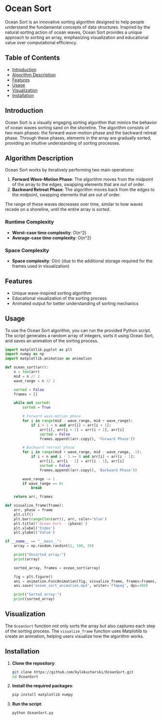 # Ocean Sort

Ocean Sort is an innovative sorting algorithm designed to help people understand the fundamental concepts of data structures. Inspired by the natural sorting action of ocean waves, Ocean Sort provides a unique approach to sorting an array, emphasizing visualization and educational value over computational efficiency.

## Table of Contents

- [Introduction](#introduction)
- [Algorithm Description](#algorithm-description)
- [Features](#features)
- [Usage](#usage)
- [Visualization](#visualization)
- [Installation](#installation)


## Introduction

Ocean Sort is a visually engaging sorting algorithm that mimics the behavior of ocean waves sorting sand on the shoreline. The algorithm consists of two main phases: the forward wave-motion phase and the backward retreat phase. Through these phases, elements in the array are gradually sorted, providing an intuitive understanding of sorting processes.

## Algorithm Description

Ocean Sort works by iteratively performing two main operations:

1. **Forward Wave-Motion Phase**: The algorithm moves from the midpoint of the array to the edges, swapping elements that are out of order.
2. **Backward Retreat Phase**: The algorithm moves back from the edges to the midpoint, swapping elements that are out of order.

The range of these waves decreases over time, similar to how waves recede on a shoreline, until the entire array is sorted.

### Runtime Complexity

- **Worst-case time complexity**: O(n^2)
- **Average-case time complexity**: O(n^2)

### Space Complexity

- **Space complexity**: O(n) (due to the additional storage required for the frames used in visualization)


## Features

- Unique wave-inspired sorting algorithm
- Educational visualization of the sorting process
- Animated output for better understanding of sorting mechanics

## Usage

To use the Ocean Sort algorithm, you can run the provided Python script. The script generates a random array of integers, sorts it using Ocean Sort, and saves an animation of the sorting process.

```python
import matplotlib.pyplot as plt
import numpy as np
import matplotlib.animation as animation

def ocean_sort(arr):
    n = len(arr)
    mid = n // 2
    wave_range = n // 2

    sorted = False
    frames = []

    while not sorted:
        sorted = True

        # Forward wave-motion phase
        for i in range(mid - wave_range, mid + wave_range):
            if i + 1 < n and arr[i] > arr[i + 1]:
                arr[i], arr[i + 1] = arr[i + 1], arr[i]
                sorted = False
                frames.append((arr.copy(), 'Forward Phase'))

        # Backward retreat phase
        for i in range(mid + wave_range, mid - wave_range, -1):
            if i < n and i - 1 >= 0 and arr[i] < arr[i - 1]:
                arr[i], arr[i - 1] = arr[i - 1], arr[i]
                sorted = False
                frames.append((arr.copy(), 'Backward Phase'))

        wave_range -= 1
        if wave_range == 0:
            break

    return arr, frames

def visualize_frame(frame):
    arr, phase = frame
    plt.clf()
    plt.bar(range(len(arr)), arr, color='blue')
    plt.title(f'Ocean Sort - {phase}')
    plt.xlabel('Index')
    plt.ylabel('Value')

if __name__ == "__main__":
    array = np.random.randint(1, 100, 30)

    print("Unsorted array:")
    print(array)

    sorted_array, frames = ocean_sort(array)

    fig = plt.figure()
    ani = animation.FuncAnimation(fig, visualize_frame, frames=frames, interval=200, repeat=False)
    ani.save('ocean_sort_animation.mp4', writer='ffmpeg', dpi=300)

    print("Sorted array:")
    print(sorted_array)
```


## Visualization

The `OceanSort` function not only sorts the array but also captures each step of the sorting process. The `visualize_frame` function uses Matplotlib to create an animation, helping users visualize how the algorithm works.

## Installation

1. **Clone the repository**:

    ```sh
    git clone https://github.com/kylekucharski/OceanSort.git
    cd OceanSort
    ```

2. **Install the required packages**:

    ```sh
    pip install matplotlib numpy
    ```

3. **Run the script**:

    ```sh
    python OceanSort.py
    ```

